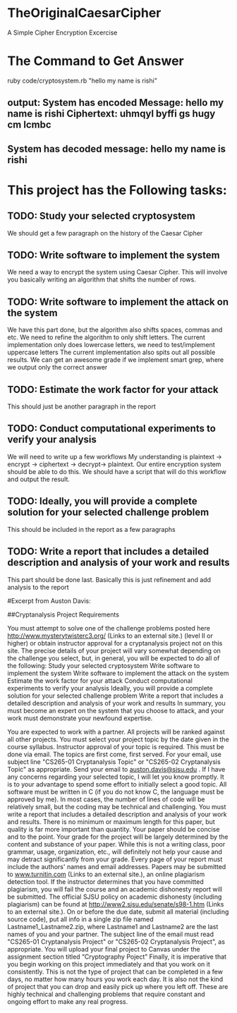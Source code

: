 # TheOriginalCaesarCipher
A Simple Cipher Encryption Excercise

# The Command to Get Answer
ruby code/cryptosystem.rb "hello my name is rishi"

output:
System has encoded Message:
 hello my name is rishi
Ciphertext:
 uhmqyl byffi gs hugy cm lcmbc
-------------------------------------------
System has decoded message:
 hello my name is rishi
-------------------------------------------

# This project has the Following tasks:
## TODO: Study your selected cryptosystem
We should get a few paragraph on the history of the Caesar Cipher

## TODO: Write software to implement the system
We need a way to encrypt the system using Caesar Cipher. This will involve you basically writing an algorithm that shifts the number of rows.

## TODO: Write software to implement the attack on the system
We have this part done, but the algorithm also shifts spaces, commas and etc. We need to refine the algorithm to only shift letters.
The current implementation only does lowercase letters, we need to test/implement uppercase letters
The current implementation also spits out all possible results. We can get an awesome grade if we implement smart grep, where we output only the correct answer

## TODO: Estimate the work factor for your attack
This should just be another paragraph in the report

## TODO: Conduct computational experiments to verify your analysis
We will need to write up a few workflows
My understanding is plaintext -> encrypt -> ciphertext -> decrypt-> plaintext. 
Our entire encryption system should be able to do this. 
We should have a script that will do this workflow and output the result.

## TODO: Ideally, you will provide a complete solution for your selected challenge problem
This should be included in the report as a few paragraphs

## TODO: Write a report that includes a detailed description and analysis of your work and results
This part should be done last. Basically this is just refinement and add analysis to the report




#Excerpt from Auston Davis:

##Cryptanalysis Project Requirements

You must attempt to solve one of the challenge problems posted here
http://www.mysterytwisterc3.org/ (Links to an external site.)
(level II or higher) or obtain instructor approval for a cryptanalysis project not on this site. The precise details of your project will vary somewhat depending on the challenge you select, but, in general, you will be expected to do all of the following:
Study your selected cryptosystem
Write software to implement the system
Write software to implement the attack on the system
Estimate the work factor for your attack
Conduct computational experiments to verify your analysis
Ideally, you will provide a complete solution for your selected challenge problem
Write a report that includes a detailed description and analysis of your work and results
In summary, you must become an expert on the system that you choose to attack, and your work must demonstrate your newfound expertise.

You are expected to work with a partner. All projects will be ranked against all other projects.
You must select your project topic by the date given in the course syllabus. Instructor approval of your topic is required. This must be done via email. The topics are first come, first served. For your email, use subject line "CS265-01 Cryptanalysis Topic" or "CS265-02 Cryptanalysis Topic" as appropriate. Send your email to auston.davis@sjsu.edu . If I have any concerns regarding your selected topic, I will let you know promptly. It is to your advantage to spend some effort to initially select a good topic.
All software must be written in C (if you do not know C, the language must be approved by me). In most cases, the number of lines of code will be relatively small, but the coding may be technical and challenging.
You must write a report that includes a detailed description and analysis of your work and results. There is no minimum or maximum length for this paper, but quality is far more important than quantity. Your paper should be concise and to the point. Your grade for the project will be largely determined by the content and substance of your paper. While this is not a writing class, poor grammar, usage, organization, etc., will definitely not help your cause and may detract significantly from your grade. Every page of your report must include the authors' names and email addresses.
Papers may be submitted to www.turnitin.com (Links to an external site.), an online plagiarism detection tool. If the instructor determines that you have committed plagiarism, you will fail the course and an academic dishonesty report will be submitted. The official SJSU policy on academic dishonesty (including plagiarism) can be found at http://www2.sjsu.edu/senate/s98-1.htm (Links to an external site.).
On or before the due date, submit all material (including source code), put all info in a single zip file named Lastname1_Lastname2.zip, where Lastname1 and Lastname2 are the last names of you and your partner. The subject line of the email must read "CS265-01 Cryptanalysis Project" or "CS265-02 Cryptanalysis Project", as appropriate. You will upload your final project to Canvas under the assignment section titled “Cryptography Poject”
Finally, it is imperative that you begin working on this project immediately and that you work on it consistently. This is not the type of project that can be completed in a few days, no matter how many hours you work each day. It is also not the kind of project that you can drop and easily pick up where you left off. These are highly technical and challenging problems that require constant and ongoing effort to make any real progress.